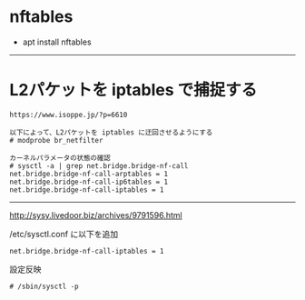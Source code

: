 # nftables

* apt install nftables

---
# L2パケットを iptables で捕捉する

```
https://www.isoppe.jp/?p=6610

以下によって、L2パケットを iptables に迂回させるようにする
# modprobe br_netfilter

カーネルパラメータの状態の確認
# sysctl -a | grep net.bridge.bridge-nf-call
net.bridge.bridge-nf-call-arptables = 1
net.bridge.bridge-nf-call-ip6tables = 1
net.bridge.bridge-nf-call-iptables = 1
```

---
http://sysy.livedoor.biz/archives/9791596.html

/etc/sysctl.conf に以下を追加
```
net.bridge.bridge-nf-call-iptables = 1
```

設定反映
```
# /sbin/sysctl -p
```
